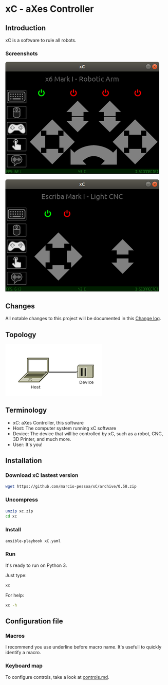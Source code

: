 # xC - aXes Controller

## Introduction
xC is a software to rule all robots.

### Screenshots
![x6](Screenshots/x6.png)

![Escriba](Screenshots/escriba.png)

<!--
## Videos
Watch this projects videos on [YouTube Playlist].
-->

## Changes
All notable changes to this project will be documented in this [Change log](CHANGELOG.md).

## Topology
![Topology](Documents/Pictures/xC.png)

## Terminology
- xC: aXes Controller, this software
- Host: The computer system running xC software
- Device: The device that will be controlled by xC, such as a robot, CNC, 3D Printer, and much more.
- User: It's you!

## Installation

### Download xC lastest version
``` bash
wget https://github.com/marcio-pessoa/xC/archive/0.58.zip
```
### Uncompress
``` bash
unzip xc.zip
cd xc
```
### Install
``` bash
ansible-playbook xC.yaml
```
### Run
It's ready to run on Python 3.

Just type:
``` bash
xc
```

For help:
``` bash
xc -h
```

## Configuration file

### Macros
I recommend you use underline before macro name. It's usefull to quickly identify a macro.

### Keyboard map

To configure controls, take a look at [controls.md](Documents/controls.md).
